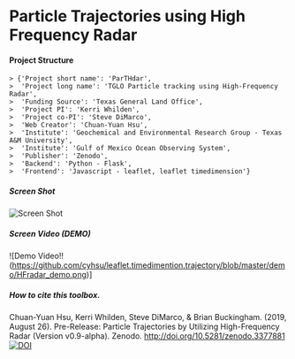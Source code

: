# Particle Trajectories using High Frequency Radar

#### Project Structure

	> {'Project short name': 'ParTHdar',
	>  'Project long name': 'TGLO Particle tracking using High-Frequency Radar',
	>  'Funding Source': 'Texas General Land Office', 
	>  'Project PI': 'Kerri Whilden',
	>  'Project co-PI': 'Steve DiMarco',
	>  'Web Creator': 'Chuan-Yuan Hsu',
	>  'Institute': 'Geochemical and Environmental Research Group - Texas A&M University',
	>  'Institute': 'Gulf of Mexico Ocean Observing System',
	>  'Publisher': 'Zenodo',
	>  'Backend': 'Python - Flask', 
	>  'Frontend': 'Javascript - leaflet, leaflet timedimension'}

##### Screen Shot
![Screen Shot](https://github.com/cyhsu/leaflet.timedimention.trajectory/blob/master/ProductPicture.png)

##### Screen Video (DEMO)

![Demo Video!!(https://github.com/cyhsu/leaflet.timedimention.trajectory/blob/master/demo/HFradar_demo.png)]


##### How to cite this toolbox.
Chuan-Yuan Hsu, Kerri Whilden, Steve DiMarco, & Brian Buckingham. (2019, August 26). Pre-Release: Particle Trajectories by Utilizing High-Frequency Radar (Version v0.9-alpha). Zenodo. http://doi.org/10.5281/zenodo.3377881    
[![DOI](https://zenodo.org/badge/199946692.svg)](https://zenodo.org/badge/latestdoi/199946692)

